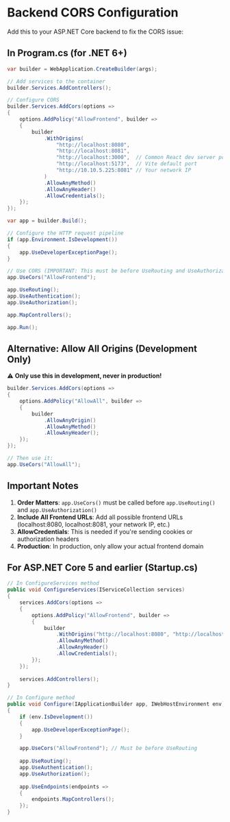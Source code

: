# Backend CORS Configuration

Add this to your ASP.NET Core backend to fix the CORS issue:

## In Program.cs (for .NET 6+)

```csharp
var builder = WebApplication.CreateBuilder(args);

// Add services to the container
builder.Services.AddControllers();

// Configure CORS
builder.Services.AddCors(options =>
{
    options.AddPolicy("AllowFrontend", builder =>
    {
        builder
            .WithOrigins(
                "http://localhost:8080",
                "http://localhost:8081", 
                "http://localhost:3000",  // Common React dev server ports
                "http://localhost:5173",  // Vite default port
                "http://10.10.5.225:8081" // Your network IP
            )
            .AllowAnyMethod()
            .AllowAnyHeader()
            .AllowCredentials();
    });
});

var app = builder.Build();

// Configure the HTTP request pipeline
if (app.Environment.IsDevelopment())
{
    app.UseDeveloperExceptionPage();
}

// Use CORS (IMPORTANT: This must be before UseRouting and UseAuthorization)
app.UseCors("AllowFrontend");

app.UseRouting();
app.UseAuthentication();
app.UseAuthorization();

app.MapControllers();

app.Run();
```

## Alternative: Allow All Origins (Development Only)

⚠️ **Only use this in development, never in production!**

```csharp
builder.Services.AddCors(options =>
{
    options.AddPolicy("AllowAll", builder =>
    {
        builder
            .AllowAnyOrigin()
            .AllowAnyMethod()
            .AllowAnyHeader();
    });
});

// Then use it:
app.UseCors("AllowAll");
```

## Important Notes

1. **Order Matters**: `app.UseCors()` must be called before `app.UseRouting()` and `app.UseAuthorization()`
2. **Include All Frontend URLs**: Add all possible frontend URLs (localhost:8080, localhost:8081, your network IP, etc.)
3. **AllowCredentials**: This is needed if you're sending cookies or authorization headers
4. **Production**: In production, only allow your actual frontend domain

## For ASP.NET Core 5 and earlier (Startup.cs)

```csharp
// In ConfigureServices method
public void ConfigureServices(IServiceCollection services)
{
    services.AddCors(options =>
    {
        options.AddPolicy("AllowFrontend", builder =>
        {
            builder
                .WithOrigins("http://localhost:8080", "http://localhost:8081")
                .AllowAnyMethod()
                .AllowAnyHeader()
                .AllowCredentials();
        });
    });
    
    services.AddControllers();
}

// In Configure method
public void Configure(IApplicationBuilder app, IWebHostEnvironment env)
{
    if (env.IsDevelopment())
    {
        app.UseDeveloperExceptionPage();
    }

    app.UseCors("AllowFrontend"); // Must be before UseRouting
    
    app.UseRouting();
    app.UseAuthentication();
    app.UseAuthorization();
    
    app.UseEndpoints(endpoints =>
    {
        endpoints.MapControllers();
    });
}
```
